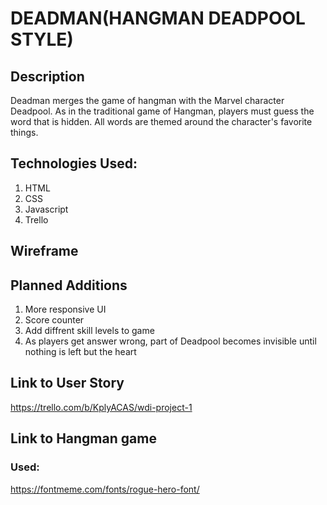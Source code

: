 # DEADMAN(HANGMAN DEADPOOL STYLE)

## Description
Deadman merges the game of hangman with the Marvel character Deadpool. As in the traditional game of Hangman, players must guess the word that is hidden. All words are themed around the character's favorite things. 
## Technologies Used:
1. HTML
2. CSS
3. Javascript
4. Trello

## Wireframe

## Planned Additions
1. More responsive UI
2. Score counter
3. Add diffrent skill levels to game
4. As players get answer wrong, part of Deadpool becomes invisible until nothing is left but the heart
## Link to User Story
https://trello.com/b/KplyACAS/wdi-project-1

## Link to Hangman game


### Used:
https://fontmeme.com/fonts/rogue-hero-font/
